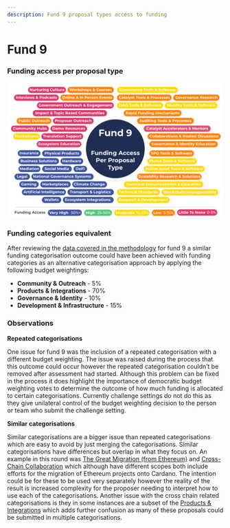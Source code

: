 ```yaml
---
description: Fund 9 proposal types access to funding
---
```


# Fund 9

### Funding access per proposal type

![](../../.gitbook/assets/fund-9-funding-access.png)

### **Funding categories equivalent**

After reviewing the [data covered in the methodology](methodology.md) for fund 9 a similar funding categorisation outcome could have been achieved with funding categories as an alternative categorisation approach by applying the following budget weightings:

* **Community & Outreach** - 5%
* **Products & Integrations** - 70%
* **Governance & Identity** - 10%
* **Development & Infrastructure** - 15%



### Observations

**Repeated categorisations**

One issue for fund 9 was the inclusion of a repeated categorisation with a different budget weighting. The issue was raised during the process that this outcome could occur however the repeated categorisation couldn’t be removed after assessment had started. Although this problem can be fixed in the process it does highlight the importance of democratic budget weighting votes to determine the outcome of how much funding is allocated to certain categorisations. Currently challenge settings do not do this as they give unilateral control of the budget weighting decision to the person or team who submit the challenge setting.



**Similar categorisations**

Similar categorisations are a bigger issue than repeated categorisations which are easy to avoid by just merging the categorisations. Similar categorisations have differences but overlap in what they focus on. An example in this round was [The Great Migration (from Ethereum)](https://app.ideascale.com/t/UM5UZBw7N) and [Cross-Chain Collaboration](https://app.ideascale.com/t/UM5UZBunq) which although have different scopes both include efforts for the migration of Ethereum projects onto Cardano. The intention could be for these to be used very separately however the reality of the result is increased complexity for the proposer needing to interpret how to use each of the categorisations. Another issue with the cross chain related categorisations is they in some instances are a subset of the [Products & Integrations](https://app.ideascale.com/t/UM5UZBunL) which adds further confusion as many of these proposals could be submitted in multiple categorisations.

